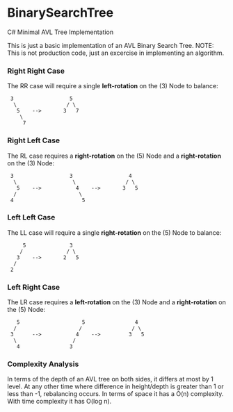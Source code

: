 # BinarySearchTree
C# Minimal AVL Tree Implementation

This is just a basic implementation of an AVL Binary Search Tree. 
NOTE: This is not production code, just an excercise in implementing an algorithm.

### Right Right Case ###
The RR case will require a single __left-rotation__ on the (3) Node to balance:

     3                  5
      \                / \
       5    -->       3   7
        \              
         7              

### Right Left Case ###
The RL case requires a __right-rotation__ on the (5) Node and a __right-rotation__ on the (3) Node:

     3                  3                  4
      \                  \                / \
       5    -->           4    -->       3   5            
      /                    \
     4                      5
     
### Left Left Case ###
The LL case will require a single __right-rotation__ on the (5) Node to balance:

         5              3
        /              / \
       3    -->       2   5
      /              
     2              

### Left Right Case ###
The LR case requires a __left-rotation__ on the (3) Node and a __right-rotation__ on the (5) Node:

       5                    5                4
      /                    /                / \
     3      -->           4    -->         3   5            
      \                  / 
       4                3 


### Complexity Analysis ###
 In terms of the depth of an AVL tree on both sides, it differs at most by 1 level. At any other time where difference in height/depth is greater than 1 or less than -1, rebalancing occurs. In terms of space it has a O(n) complexity. With time complexity it has O(log n).
